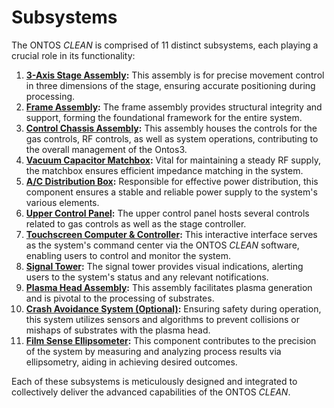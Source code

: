# Subsystems

The ONTOS _CLEAN_ is comprised of 11 distinct subsystems, each playing a crucial role in its functionality:

1. [**3-Axis Stage Assembly**](1.-axis-stage.md)**:** This assembly is for precise movement control in three dimensions of the stage, ensuring accurate positioning during processing.
2. [**Frame Assembly**](broken-reference)**:** The frame assembly provides structural integrity and support, forming the foundational framework for the entire system.
3. [**Control Chassis Assembly**](broken-reference)**:** This assembly houses the controls for the gas controls, RF controls, as well as system operations, contributing to the overall management of the Ontos3.
4. [**Vacuum Capacitor Matchbox**](3.-vacuum-cap-matchbox-assembly.md)**:** Vital for maintaining a steady RF supply, the matchbox ensures efficient impedance matching in the system.
5. [**A/C Distribution Box**](4.-a-c-distribution-box.md)**:** Responsible for effective power distribution, this component ensures a stable and reliable power supply to the system's various elements.
6. [**Upper Control Panel**](5.-upper-control-panel.md)**:** The upper control panel hosts several controls related to gas controls as well as the stage controller.&#x20;
7. [**Touchscreen Computer & Controller**](6.-touchscreen-computer-and-controller.md)**:** This interactive interface serves as the system's command center via the ONTOS _CLEAN_ software, enabling users to control and monitor the system.
8. [**Signal Tower**](7.-signal-tower.md)**:** The signal tower provides visual indications, alerting users to the system's status and any relevant notifications.
9. [**Plasma Head Assembly**](8.-plasma-head-assembly.md)**:** This assembly facilitates plasma generation and is pivotal to the processing of substrates.
10. [**Crash Avoidance System (Optional)**](9.-crash-avoidance-system.md)**:** Ensuring safety during operation, this system utilizes sensors and algorithms to prevent collisions or mishaps of substrates with the plasma head.
11. [**Film Sense Ellipsometer**](10.-elipsometry-system.md)**:** This component contributes to the precision of the system by measuring and analyzing process results via ellipsometry, aiding in achieving desired outcomes.

Each of these subsystems is meticulously designed and integrated to collectively deliver the advanced capabilities of the ONTOS _CLEAN_.



